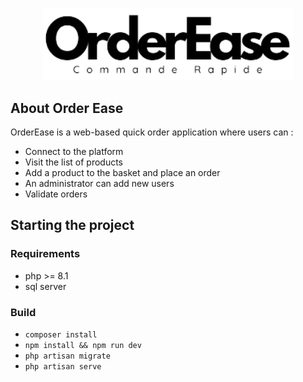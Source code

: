 <p align="center"><img src="public/assets/logo-cartercash-whbaseline.png" width="400" alt="Order Ease Logo"></p>

## About Order Ease

OrderEase is a web-based quick order application where users can :
- Connect to the platform
- Visit the list of products
- Add a product to the basket and place an order
- An administrator can add new users
- Validate orders



## Starting the project

### Requirements
- php >= 8.1
- sql server 

### Build 
- `composer install`
- `npm install && npm run dev`
- `php artisan migrate`
- `php artisan serve`
